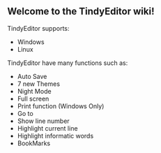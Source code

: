 ## Welcome to the TindyEditor wiki!

TindyEditor supports:
* Windows
* Linux

TindyEditor have many functions such as:

* Auto Save
* 7 new Themes
* Night Mode
* Full screen
* Print function (Windows Only)
* Go to
* Show line number
* Highlight current line
* Highlight informatic words
* BookMarks
